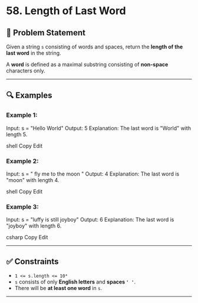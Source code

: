 # 58. Length of Last Word

## 🧩 Problem Statement

Given a string `s` consisting of words and spaces, return the **length of the last word** in the string.

A **word** is defined as a maximal substring consisting of **non-space** characters only.

---

## 🔍 Examples

### Example 1:
Input: s = "Hello World"
Output: 5
Explanation: The last word is "World" with length 5.

shell
Copy
Edit

### Example 2:
Input: s = " fly me to the moon "
Output: 4
Explanation: The last word is "moon" with length 4.

shell
Copy
Edit

### Example 3:
Input: s = "luffy is still joyboy"
Output: 6
Explanation: The last word is "joyboy" with length 6.

csharp
Copy
Edit

---

## ✅ Constraints

- `1 <= s.length <= 10⁴`
- `s` consists of only **English letters** and **spaces `' '`**.
- There will be **at least one word** in `s`.

---
